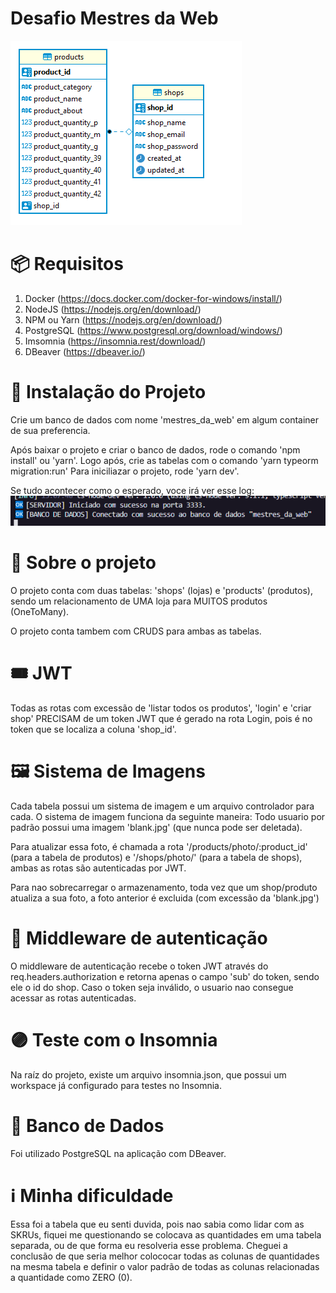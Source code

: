 # Desafio Mestres da Web
<img src='./assets/readme.png'>

# 📦 Requisitos
1. Docker (https://docs.docker.com/docker-for-windows/install/)
2. NodeJS (https://nodejs.org/en/download/)
3. NPM ou Yarn (https://nodejs.org/en/download/)
4. PostgreSQL (https://www.postgresql.org/download/windows/)
5. Imsomnia (https://insomnia.rest/download/)
6. DBeaver (https://dbeaver.io/)


# 🔧 Instalação do Projeto
Crie um banco de dados com nome 'mestres_da_web' em algum container de sua preferencia.

Após baixar o projeto e criar o banco de dados, rode o comando 'npm install' ou 'yarn'. Logo após, crie as tabelas com o comando 'yarn typeorm migration:run'
Para iniciliazar o projeto, rode 'yarn dev'.

Se tudo acontecer como o esperado, voce irá ver esse log:
<img src='./assets/print.png'>


# 💭 Sobre o projeto

O projeto conta com duas tabelas: 'shops' (lojas) e 'products' (produtos), sendo um relacionamento de UMA loja para MUITOS produtos (OneToMany).

O projeto conta tambem com CRUDS para ambas as tabelas.

# 🎟 JWT
Todas as rotas com excessão de 'listar todos os produtos', 'login' e 'criar shop' PRECISAM de um token JWT que é gerado na rota Login, pois é no token que se localiza a coluna 'shop_id'.

# 🖼 Sistema de Imagens
Cada tabela possui um sistema de imagem e um arquivo controlador para cada.
O sistema de imagem funciona da seguinte maneira:
Todo usuario por padrão possui uma imagem 'blank.jpg' (que nunca pode ser deletada).

Para atualizar essa foto, é chamada a rota '/products/photo/:product_id' (para a tabela de produtos) e '/shops/photo/' (para a tabela de shops), ambas as rotas são autenticadas por JWT.

Para nao sobrecarregar o armazenamento,  toda vez que um shop/produto atualiza a sua foto, a foto anterior é excluida (com excessão da 'blank.jpg')

# 🚷 Middleware de autenticação
O middleware de autenticação recebe o token JWT através do req.headers.authorization e retorna apenas o campo 'sub' do token, sendo ele o id do shop. Caso o token seja inválido, o usuario nao consegue acessar as rotas autenticadas.

# 🟣 Teste com o Insomnia  
Na raíz do projeto, existe um arquivo insomnia.json, que possui um workspace já configurado para testes no Insomnia.

# 🎲 Banco de Dados
Foi utilizado PostgreSQL na aplicação com DBeaver.

# ℹ Minha dificuldade
Essa foi a tabela que eu senti duvida, pois nao sabia como lidar com as SKRUs, fiquei me questionando se colocava as quantidades em uma tabela separada, ou de que forma eu resolveria esse problema. Cheguei a conclusão de que seria melhor colococar todas as colunas de quantidades na mesma tabela e definir o valor padrão de todas as colunas relacionadas a quantidade como ZERO (0).
